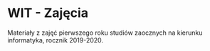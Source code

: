 # WIT - Zajęcia

Materiały z zajęć pierwszego roku studiów zaocznych na kierunku informatyka, rocznik 2019-2020.